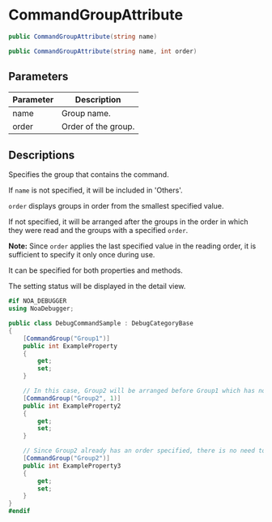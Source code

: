 # CommandGroupAttribute

```csharp
public CommandGroupAttribute(string name)

public CommandGroupAttribute(string name, int order)
```

## Parameters

| Parameter | Description         |
|-----------|---------------------|
| name      | Group name.         |
| order     | Order of the group. |

## Descriptions

Specifies the group that contains the command.

If `name` is not specified, it will be included in 'Others'.

`order` displays groups in order from the smallest specified value.

If not specified, it will be arranged after the groups in the order in which they were read and the groups with a specified `order`.

**Note:** Since `order` applies the last specified value in the reading order, it is sufficient to specify it only once during use.

It can be specified for both properties and methods.

The setting status will be displayed in the detail view.

```csharp
#if NOA_DEBUGGER
using NoaDebugger;

public class DebugCommandSample : DebugCategoryBase
{
    [CommandGroup("Group1")]
    public int ExampleProperty
    {
        get;
        set;
    }

    // In this case, Group2 will be arranged before Group1 which has no specified order.
    [CommandGroup("Group2", 1)]
    public int ExampleProperty2
    {
        get;
        set;
    }

    // Since Group2 already has an order specified, there is no need to specify it again here.
    [CommandGroup("Group2")]
    public int ExampleProperty3
    {
        get;
        set;
    }
}
#endif
```
